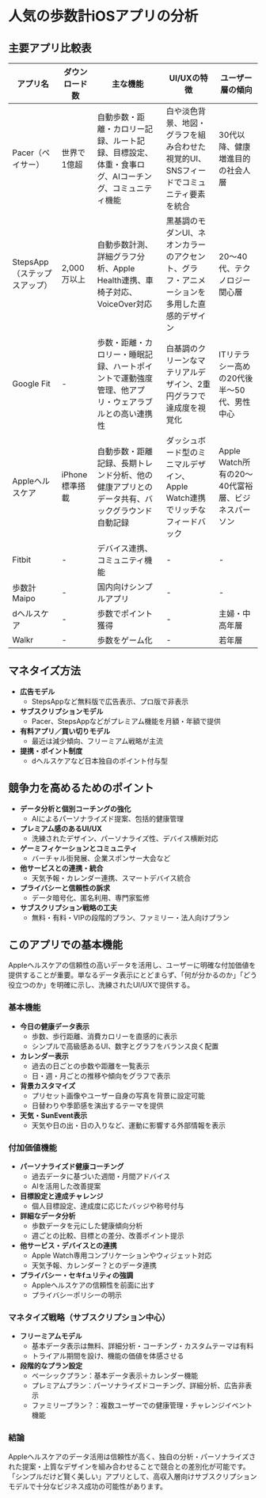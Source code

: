 # 人気の歩数計iOSアプリの分析

## 主要アプリ比較表

| アプリ名 | ダウンロード数 | 主な機能 | UI/UXの特徴 | ユーザー層の傾向 |
|----------|----------------|----------|-------------|------------------|
| Pacer（ペイサー） | 世界で1億超 | 自動歩数・距離・カロリー記録、ルート記録、目標設定、体重・食事ログ、AIコーチング、コミュニティ機能 | 白や淡色背景、地図・グラフを組み合わせた視覚的UI、SNSフィードでコミュニティ要素を統合 | 30代以降、健康増進目的の社会人層 |
| StepsApp（ステップスアップ） | 2,000万以上 | 自動歩数計測、詳細グラフ分析、Apple Health連携、車椅子対応、VoiceOver対応 | 黒基調のモダンUI、ネオンカラーのアクセント、グラフ・アニメーションを多用した直感的デザイン | 20～40代、テクノロジー関心層 |
| Google Fit | - | 歩数・距離・カロリー・睡眠記録、ハートポイントで運動強度管理、他アプリ・ウェアラブルとの高い連携性 | 白基調のクリーンなマテリアルデザイン、2重円グラフで達成度を視覚化 | ITリテラシー高めの20代後半～50代、男性中心 |
| Appleヘルスケア | iPhone標準搭載 | 自動歩数・距離記録、長期トレンド分析、他の健康アプリとのデータ共有、バックグラウンド自動記録 | ダッシュボード型のミニマルデザイン、Apple Watch連携でリッチなフィードバック | Apple Watch所有の20～40代富裕層、ビジネスパーソン |
| Fitbit | - | デバイス連携、コミュニティ機能 | - | - |
| 歩数計Maipo | - | 国内向けシンプルアプリ | - | - |
| dヘルスケア | - | 歩数でポイント獲得 | - | 主婦・中高年層 |
| Walkr | - | 歩数をゲーム化 | - | 若年層 |

## マネタイズ方法
- **広告モデル**
  - StepsAppなど無料版で広告表示、プロ版で非表示
- **サブスクリプションモデル**
  - Pacer、StepsAppなどがプレミアム機能を月額・年額で提供
- **有料アプリ／買い切りモデル**
  - 最近は減少傾向、フリーミアム戦略が主流
- **提携・ポイント制度**
  - dヘルスケアなど日本独自のポイント付与型

## 競争力を高めるためのポイント
- **データ分析と個別コーチングの強化**
  - AIによるパーソナライズド提案、包括的健康管理
- **プレミアム感のあるUI/UX**
  - 洗練されたデザイン、パーソナライズ性、デバイス横断対応
- **ゲーミフィケーションとコミュニティ**
  - バーチャル街発展、企業スポンサー大会など
- **他サービスとの連携・統合**
  - 天気予報・カレンダー連携、スマートデバイス統合
- **プライバシーと信頼性の訴求**
  - データ暗号化、匿名利用、専門家監修
- **サブスクリプション戦略の工夫**
  - 無料・有料・VIPの段階的プラン、ファミリー・法人向けプラン

## このアプリでの基本機能

Appleヘルスケアの信頼性の高いデータを活用し、ユーザーに明確な付加価値を提供することが重要。単なるデータ表示にとどまらず、「何が分かるのか」「どう役立つのか」を明確に示し、洗練されたUI/UXで提供する。

### 基本機能
- **今日の健康データ表示**
  - 歩数、歩行距離、消費カロリーを直感的に表示
  - シンプルで高級感あるUI、数字とグラフをバランス良く配置
- **カレンダー表示**
  - 過去の日ごとの歩数や距離を一覧表示
  - 日・週・月ごとの推移や傾向をグラフで表示
- **背景カスタマイズ**
  - プリセット画像やユーザー自身の写真を背景に設定可能
  - 日替わりや季節感を演出するテーマを提供
- **天気・SunEvent表示**
  - 天気や日の出・日の入りなど、運動に影響する外部情報を表示

### 付加価値機能
- **パーソナライズド健康コーチング**
  - 過去データに基づいた週間・月間アドバイス
  - AIを活用した改善提案
- **目標設定と達成チャレンジ**
  - 個人目標設定、達成度に応じたバッジや称号付与
- **詳細なデータ分析**
  - 歩数データを元にした健康傾向分析
  - 週ごとの比較、目標との差分、改善ポイント提示
- **他サービス・デバイスとの連携**
  - Apple Watch専用コンプリケーションやウィジェット対応
  - 天気予報、カレンダー？とのデータ連携
- **プライバシー・セキfュリティの強調**
  - Appleヘルスケアの信頼性を前面に出す
  - プライバシーポリシーの明示

### マネタイズ戦略（サブスクリプション中心）
- **フリーミアムモデル**
  - 基本データ表示は無料、詳細分析・コーチング・カスタムテーマは有料
  - トライアル期間を設け、機能の価値を体感させる
- **段階的なプラン設定**
  - ベーシックプラン：基本データ表示＋カレンダー機能
  - プレミアムプラン：パーソナライズドコーチング、詳細分析、広告非表示
  - ファミリープラン？：複数ユーザーでの健康管理・チャレンジイベント機能

### 結論
Appleヘルスケアのデータ活用は信頼性が高く、独自の分析・パーソナライズされた提案・上質なデザインを組み合わせることで競合との差別化が可能です。「シンプルだけど賢く美しい」アプリとして、高収入層向けサブスクリプションモデルで十分なビジネス成功の可能性があります。
